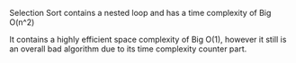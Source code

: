 Selection Sort contains a nested loop and has a time complexity of Big O(n^2)

It contains a highly efficient space complexity of Big O(1), however it still is an overall bad algorithm due to its time complexity counter part.